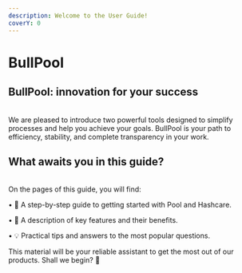 ```yaml
---
description: Welcome to the User Guide!
coverY: 0
---
```


# BullPool

## BullPool: innovation for your success

\
We are pleased to introduce two powerful tools designed to simplify processes and help you achieve your goals. BullPool is your path to efficiency, stability, and complete transparency in your work.

## What awaits you in this guide?

\
On the pages of this guide, you will find:

• 🔧 A step-by-step guide to getting started with Pool and Hashcare.

• 🌟 A description of key features and their benefits.

• 💡 Practical tips and answers to the most popular questions.

This material will be your reliable assistant to get the most out of our products. Shall we begin? 🚀

